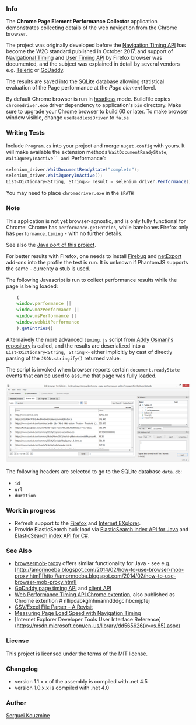 ### Info

The __Chrome Page Element Performance Collector__ application demonstrates collecting details of the web navigation from the Chrome browser.

The project was originally developed before the [Navigation Timing API](https://w3c.github.io/perf-timing-primer/) has become the W2C standard published in October 2017,
and support of [Navigational Timing](https://developer.mozilla.org/en-US/docs/Web/API/Navigation_timing_API)
and [User Timing API](https://developer.mozilla.org/en-US/docs/Web/API/User_Timing_API) by Firefox browser was documented,
and the subject was explained in detail by several vendors  e.g. [Teleric](https://developer.telerik.com/featured/introduction-navigation-timing-api/) or [GoDaddy]().

The results are saved into the SQLite database allowing statistical evaluation of the Page performance at the *Page element* level.

By default Chrome browser is run in [headless](http://executeautomation.com/blog/running-chrome-in-headless-mode-with-selenium-c/) mode.
Buildfile copies `chromedriver.exe` driver dependency to application's `bin` directory.
Make sure to upgrade your Chrome browser to build 60 or later.
To make browser window visible, change `useHeadlessDriver` to `false`

### Writing Tests

Include `Program.cs` into your project and merge `nuget.config` with yours. It will make available the extension methods `WaitDocumentReadyState`, `WaitJqueryInActive`` and `Performance`:
```c#
selenium_driver.WaitDocumentReadyState("complete");
selenium_driver.WaitJqueryInActive();
List<Dictionary<String, String>> result = selenium_driver.Performance();
```
You may need to place `chromedriver.exe` in the `$PATH`

### Note
This application is not yet browser-agnostic, and is only fully functional for Chrome:  Chrome has `performance.getEntries`, while barebones Firefox only has `performance.timing` - with no further details.

See also the [Java port of this project](https://github.com/sergueik/chrome_page_performance_sqlite_java).

For better results with Firefox, one needs to install [Firebug](https://getfirebug.com/releases/) and [netExport](https://getfirebug.com/releases/netexport/) add-ons into the profile the test is run. It is unknown if PhantomJS supports the same - currenty a stub is used.

The following Javascript is run to collect performance results while the page is being loaded:
```javascript
    (
    window.performance ||
    window.mozPerformance ||
    window.msPerformance ||
    window.webkitPerformance
    ).getEntries()
```
Alternaively the more advanced `timing.js` script from [Addy Osmani's repository](https://github.com/addyosmani/timing.js/blob/master/timing.js
) is called, and the results are deserialized into a `List<Dictionary<String, String>>` either implicitly by cast of directly parsing of the `JSON.stringify()` returned value.

The script is invoked when browser reports certain `document.readyState` events that can be used to assume that page was fully loaded.

![data.db](https://github.com/sergueik/chrome_page_performance_sqlite/blob/master/screenshots/data.png)


The following headers are selected to go to the SQLite database `data.db`:

 * `id`
 * `url`
 * `duration`

### Work in progress

  * Refresh support to the [Firefox](http://kaaes.github.io/timing/) and [Internet EXplorer](https://msdn.microsoft.com/en-us/library/hh673552(v=vs.85).aspx).
  * Provide ElasticSearch bulk load via [ElasticSearch index API for Java](https://www.elastic.co/guide/en/elasticsearch/client/java-api/current/java-docs-index.html) and [ElasticSearch index API for C#](https://www.codeproject.com/Articles/1033116/A-Beginners-Tutorial-for-Understanding-and-Imple).

### See Also

  * [browsermob-proxy](https://github.com/lightbody/browsermob-proxy) offers similar functionality for Java - see e.g. [http://amormoeba.blogspot.com/2014/02/how-to-use-browser-mob-proxy.html][http://amormoeba.blogspot.com/2014/02/how-to-use-browser-mob-proxy.html]
  * [GoDaddy page timing API](https://github.com/godaddy/timings) and [client API](https://github.com/godaddy/timings-client-py)
  * [Web Performance Timing API Chrome extention](https://github.com/GregM/performance-timing-google-chrome-extension), also published as Chrome extention # nllipdabkglnhmanndddgcihbcmjpfej
  * [CSV/Excel File Parser - A Revisit](https://www.codeproject.com/Articles/1238464/CSV-Excel-File-Parser-A-Revisitx`)
  * [Measuring Page Load Speed with Navigation Timing](https://www.html5rocks.com/en/tutorials/webperformance/basics/)
  * [Internet Explorer Developer Tools User Interface Reference] (https://msdn.microsoft.com/en-us/library/dd565626(v=vs.85).aspx)

### License
This project is licensed under the terms of the MIT license.

### Changelog

  * version 1.1.x.x of the assembly is compiled with .net 4.5
  * version 1.0.x.x is compiled with .net 4.0

### Author
[Serguei Kouzmine](kouzmine_serguei@yahoo.com)
